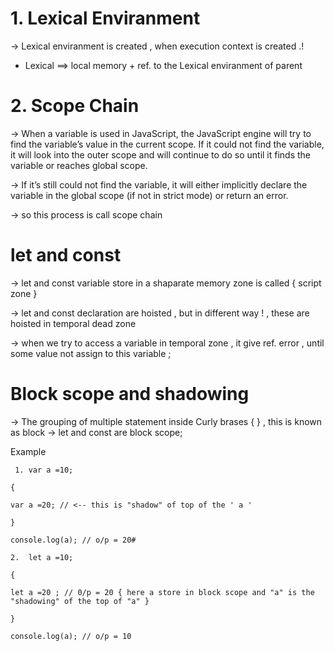 # 1. Lexical Enviranment

<!-- <hr/> -->

-> Lexical enviranment is created , when execution context is created .!

- Lexical ==> local memory + ref. to the Lexical enviranment of parent

<!-- <hr/> -->

# 2. Scope Chain

-> When a variable is used in JavaScript, the JavaScript engine will try to find the variable’s value in the current scope. If it could not find the variable, it will look into the outer scope and will continue to do so until it finds the variable or reaches global scope.

-> If it’s still could not find the variable, it will either implicitly declare the variable in the global scope (if not in strict mode) or return an error.

-> so this process is call scope chain

<!-- <hr/> -->

# let and const

-> let and const variable store in a shaparate memory zone is called { script zone }

-> let and const declaration are hoisted , but in different way ! , these are hoisted in temporal dead zone

-> when we try to access a variable in temporal zone , it give ref. error , until some value not assign to this variable ;

<!-- <hr/> -->

# Block scope and shadowing

-> The grouping of multiple statement inside Curly brases { } , this is known as block
-> let and const are block scope;

Example

```
 1. var a =10;

{

var a =20; // <-- this is "shadow" of top of the ' a '

}

console.log(a); // o/p = 20#

2.  let a =10;

{

let a =20 ; // 0/p = 20 { here a store in block scope and "a" is the "shadowing" of the top of "a" }

}

console.log(a); // o/p = 10
```
